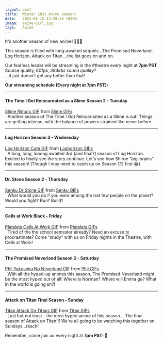 ```yaml
---
layout: post
title:  Winter 2021 Anime Season!
date:   2021-01-15 23:59:55 +0300
image:  anime-girl.jpg
tags:   Anime
---
```


It's another season of new anime! 🎉🎉🎉

This season is filled with long-awaited sequels...The Promised Neverland, Log Horizon, Attack on Titan....the list goes on and on.

Our fearless leader will be streaming in the #theatre every night at **7pm PST**  
Source quality, 60fps, *384kbs sound quality*?  
...it just doesn't get any better than that!

**Our streaming schedule (Every night at 7pm PST):**

***

#### The Time I Got Reincarnated as a Slime Season 2 - Tuesday

<div class="tenor-gif-embed" data-postid="12925846" data-share-method="host" data-width="100%" data-aspect-ratio="1.7777777777777777"><a href="https://tenor.com/view/slime-rimuru-jump-gif-12925846">Slime Rimuru GIF</a> from <a href="https://tenor.com/search/slime-gifs">Slime GIFs</a></div><script type="text/javascript" async src="https://tenor.com/embed.js"></script>  &nbsp;  
Another season of The Time I Got Reincarnated as a Slime is out!  
Things are getting intense, with the balance of powers strained like never before.  

***

#### Log Horizon Season 3 - Wednesday

<div class="tenor-gif-embed" data-postid="16161407" data-share-method="host" data-width="100%" data-aspect-ratio="1.7913669064748199"><a href="https://tenor.com/view/log-horizon-cute-blush-kawaii-moe-gif-16161407">Log Horizon Cute GIF</a> from <a href="https://tenor.com/search/loghorizon-gifs">Loghorizon GIFs</a></div><script type="text/javascript" async src="https://tenor.com/embed.js"></script>  &nbsp;  
A long, long, looong awaited 3rd (and final?) season of Log Horizon. Excited to finally see the story continue.  
Let's see how Shiroe "big-brains" this season!  (Though I may need to catch up on Season 1/2 first 😂)

***

#### Dr. Stone Season 2 - Thursday

<div class="tenor-gif-embed" data-postid="16508113" data-share-method="host" data-width="100%" data-aspect-ratio="1.7978339350180503"><a href="https://tenor.com/view/senku-dr-stone-get-excited-anime-fire-gif-16508113">Senku Dr Stone GIF</a> from <a href="https://tenor.com/search/senku-gifs">Senku GIFs</a></div><script type="text/javascript" async src="https://tenor.com/embed.js"></script>  &nbsp;  
What would you do if you were among the last few people on the planet?  
Would you fight? Run? Build?  

***

#### Cells at Work Black - Friday

<div class="tenor-gif-embed" data-postid="12300743" data-share-method="host" data-width="100%" data-aspect-ratio="1.7913669064748199"><a href="https://tenor.com/view/platelets-cells-at-work-gif-12300743">Platelets Cells At Work GIF</a> from <a href="https://tenor.com/search/platelets-gifs">Platelets GIFs</a></div><script type="text/javascript" async src="https://tenor.com/embed.js"></script>  &nbsp;  
Tired of the the school semester already? Need an excuse to procrastinate?  
Come "study" with us on Friday nights in the Theatre, with Cells at Work!  

***

#### The Promised Neverland Season 2  -  Saturday

<div class="tenor-gif-embed" data-postid="13279352" data-share-method="host" data-width="100%" data-aspect-ratio="1.8721804511278197"><a href="https://tenor.com/view/phil-yakusoku-no-neverland-the-promised-neverland-anime-animes-gif-13279352">Phil Yakusoku No Neverland GIF</a> from <a href="https://tenor.com/search/phil-gifs">Phil GIFs</a></div><script type="text/javascript" async src="https://tenor.com/embed.js"></script>  &nbsp;  
With all the hyped-up animes this season, The Promised Neverland might be the most hyped out of all!  
Where is Norman? Where will Emma go? What in the world is going on?!  

***

#### Attack on Titan Final Season - Sunday

<div class="tenor-gif-embed" data-postid="14301779" data-share-method="host" data-width="100%" data-aspect-ratio="1.7913669064748199"><a href="https://tenor.com/view/titan-attack-on-titans-eren-yeager-eren-gif-14301779">Titan Attack On Titans GIF</a> from <a href="https://tenor.com/search/titan-gifs">Titan GIFs</a></div><script type="text/javascript" async src="https://tenor.com/embed.js"></script>  &nbsp;  
Last but not least - the most hyped anime of this season...
The final season of Attack on Titan!!!  
We're all going to be watching this together on Sundays...reach!  

Remember, come join us every night at **7pm PST**! 🎉













